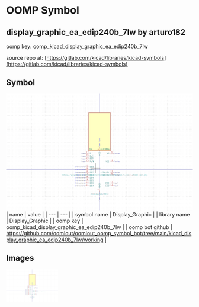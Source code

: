 # OOMP Symbol  
## display_graphic_ea_edip240b_7lw  by arturo182  
  
oomp key: oomp_kicad_display_graphic_ea_edip240b_7lw  
  
source repo at: [https://gitlab.com/kicad/libraries/kicad-symbols](https://gitlab.com/kicad/libraries/kicad-symbols)  
## Symbol  
  
[![working.png](working_600.png)](working.png)  
| name | value | 
| --- | --- | 
| symbol name | Display_Graphic | 
| library name | Display_Graphic | 
| oomp key | oomp_kicad_display_graphic_ea_edip240b_7lw | 
| oomp bot github | https://github.com/oomlout/oomlout_oomp_symbol_bot/tree/main/kicad_display_graphic_ea_edip240b_7lw/working | 
## Images  
  
[![working.png](working_140.png)](working.png)  
